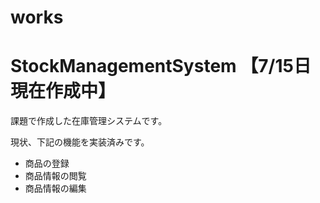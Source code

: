 # works
# StockManagementSystem  【7/15日現在作成中】

課題で作成した在庫管理システムです。

現状、下記の機能を実装済みです。 

* 商品の登録 
* 商品情報の閲覧
* 商品情報の編集

